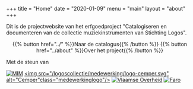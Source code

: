+++
title = "Home"
date = "2020-01-09"
menu = "main"
layout = "about"
+++


Dit is de projectwebsite van het erfgoedproject "Catalogiseren en documenteren van de collectie muziekinstrumenten van Stichting Logos".


<center>
{{% button href="../" %}}Naar de catalogus{{% /button %}} {{% button href="../about" %}}Over het project{{% /button %}}
</center>


Met de steun van

<a href="http://www.mim.be/nl" target="_blank"><img src="/logoscollectie/medewerking/mim.png" class="medewerkinglogo" alt="MIM" /></a>
<a href="https://www.cemper.be" target="_blank"><img src="/logoscollectie/medewerking/logo-cemper.svg" alt="Cemper"class="medewerkinglogo"/></a>
<a href="http://www.kunstenerfgoed.be" target="_blank"><img src="/logoscollectie/medewerking/vlaanderen-logo.svg" class="medewerkinglogo" alt="Vlaamse Overheid" /></a>
<a href="https://www.faro.be" target="_blank"><img src="/logoscollectie/medewerking/faro.png" class="medewerkinglogo" alt="Faro"/></a>
